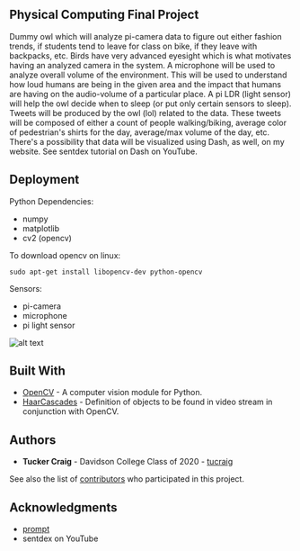 ## Physical Computing Final Project
Dummy owl which will analyze pi-camera data to figure out either fashion trends, if students tend to leave for class on bike, if they leave with backpacks, etc. Birds have very advanced eyesight which is what motivates having an analyzed camera in the system. A microphone will be used to analyze overall volume of the environment. This will be used to understand how loud humans are being in the given area and the impact that humans are having on the audio-volume of a particular place. A pi LDR (light sensor) will help the owl decide when to sleep (or put only certain sensors to sleep). Tweets will be produced by the owl (lol) related to the data. These tweets will be composed of either a count of people walking/biking, average color of pedestrian's shirts for the day, average/max volume of the day, etc. There's a possibility that data will be visualized using Dash, as well, on my website. See sentdex tutorial on Dash on YouTube.

## Deployment

Python Dependencies:

- numpy
- matplotlib
- cv2 (opencv)

To download opencv on linux:

```
sudo apt-get install libopencv-dev python-opencv
```

Sensors:

- pi-camera
- microphone
- pi light sensor

![alt text](https://raw.githubusercontent.com/tucraig/phys-comp-final/dataflow.png)

## Built With

* [OpenCV](https://opencv.org/) - A computer vision module for Python.
* [HaarCascades](https://github.com/opencv/opencv/tree/master/data/haarcascades) - Definition of objects to be found in video stream in conjunction with OpenCV.

## Authors

* **Tucker Craig** - Davidson College Class of 2020 - [tucraig](https://github.com/tucraig)

See also the list of [contributors](https://github.com/tucraig/phys-comp-final/contributors) who participated in this project.

## Acknowledgments

* [prompt](https://docs.google.com/document/d/e/2PACX-1vQklaunRcSSlpSk-DiuoAwtUCr8A_91_vcj5n6xWuxzLRZ0zWeHhpuZyv9fxnLSLjG3j-L8xEPxtKOM/pub)
* sentdex on YouTube
